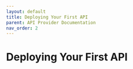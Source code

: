 ```yaml
---
layout: default
title: Deploying Your First API
parent: API Provider Documentation
nav_order: 2
---
```


# Deploying Your First API